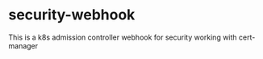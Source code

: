 # security-webhook
This is a k8s admission controller webhook for security working with cert-manager
